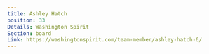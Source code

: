 ```yaml
---
title: Ashley Hatch
position: 33
Details: Washington Spirit
Section: board
Link: https://washingtonspirit.com/team-member/ashley-hatch-6/
---
```


